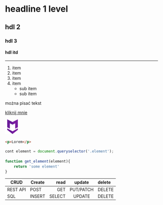 # headline 1 level

## hdl 2

### hdl 3

#### hdl itd

---

1. item
2. item
3. item
4. item
   - sub item
   - sub item

można pisać tekst

[kliknij mnie](https://www.google.com)

![alt text](https://github.com/adam-p/markdown-here/raw/master/src/common/images/icon48.png "Logo Title Text 1")

```html
<p>Lorem</p>
```

```javascript
cont element = document.queryselector('.element');

function get_element(element){
    return 'some element'
}
```

| CRUD     | Create |   read |  update   | delete |
| -------- | ------ | -----: | :-------: | :----- |
| REST API | POST   |    GET | PUT/PATCH | DELETE |
| SQL      | INSERT | SELECT |  UPDATE   | DELETE |
